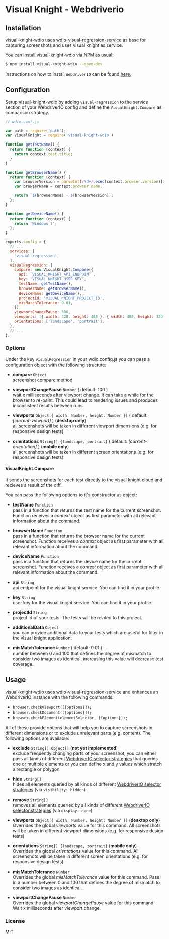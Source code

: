 # Visual Knight - Webdriverio


## Installation

visual-knight-wdio uses [wdio-visual-regression-service](https://github.com/zinserjan/wdio-visual-regression-service) as base for capturing screenshots and uses visual knight as service.

You can install visual-knight-wdio via NPM as usual:

```sh
$ npm install visual-knight-wdio --save-dev
```

Instructions on how to install `WebdriverIO` can be found [here.](http://webdriver.io/guide/getstarted/install.html)

## Configuration
Setup visual-knight-wdio by adding `visual-regression` to the service section of your WebdriverIO config and define the `VisualKnight.Compare` as comparison strategy.

```js
// wdio.conf.js

var path = require('path');
var VisualKnight = require('visual-knight-wdio')

function getTestName() {
  return function (context) {
    return context.test.title;
  }
}

function getBrowserName() {
  return function (context) {
    var browserVersion = parseInt(/\d+/.exec(context.browser.version)[0]);
    var browserName = context.browser.name;

    return `${browserName} - ${browserVersion}`;
  };
}

function getDeviceName() {
  return function (context) {
    return 'Windows 7';
  };
}

exports.config = {
  // ...
  services: [
    'visual-regression',
  ],
  visualRegression: {
    compare: new VisualKnight.Compare({
      api: `VISUAL_KNIGHT_API_ENDPOINT`,
      key: 'VISUAL_KNIGHT_USER_KEY',
      testName: getTestName(),
      browserName: getBrowserName(),
      deviceName: getDeviceName(),
      projectId: 'VISUAL_KNIGHT_PROJECT_ID',
      misMatchTolerance: 0.01,
    }),
    viewportChangePause: 300,
    viewports: [{ width: 320, height: 480 }, { width: 480, height: 320 }, { width: 1024, height: 768 }],
    orientations: ['landscape', 'portrait'],
  },
  // ...
};
```

### Options
Under the key `visualRegression` in your wdio.config.js you can pass a configuration object with the following structure:

* **compare** `Object` <br>
screenshot compare method

* **viewportChangePause**  `Number`  ( default: 100 ) <br>
wait x milliseconds after viewport change. It can take a while for the browser to re-paint. This could lead to rendering issues and produces inconsistent results between runs.

* **viewports** `Object[{ width: Number, height: Number }]`  ( default: *[current-viewport]* ) (**desktop only**)<br>
   all screenshots will be taken in different viewport dimensions (e.g. for responsive design tests)

* **orientations** `String[] {landscape, portrait}`  ( default: *[current-orientation]* ) (**mobile only**)<br>
    all screenshots will be taken in different screen orientations (e.g. for responsive design tests)


#### VisualKnight.Compare
It sends the screenshots for each test directly to the visual knight cloud and recieves a result of the diff.

You can pass the following options to it's constructor as object:

* **testName** `Function` <br>
pass in a function that returns the test name for the current screenshot. Function receives a *context* object as first parameter with all relevant information about the command.

* **browserName** `Function` <br>
pass in a function that returns the browser name for the current screenshot. Function receives a *context* object as first parameter with all relevant information about the command.

* **deviceName** `Function` <br>
pass in a function that returns the device name for the current screenshot. Function receives a *context* object as first parameter with all relevant information about the command.

* **api** `String` <br>
api endpoint for the visual knight service. You can find it in your profile.

* **key** `String` <br>
user key for the visual knight service. You can find it in your profile.

* **projectId** `String` <br>
project id of your tests. The tests will be related to this project.

* **additionalData** `Object` <br>
you can provide additional data to your tests which are useful for filter in the visual knight application.

* **misMatchTolerance** `Number`  ( default: 0.01 ) <br>
number between 0 and 100 that defines the degree of mismatch to consider two images as identical, increasing this value will decrease test coverage.


## Usage
visual-knight-wdio uses wdio-visual-regression-service and enhances an WebdriverIO instance with the following commands:
* `browser.checkViewport([{options}]);`
* `browser.checkDocument([{options}]);`
* `browser.checkElement(elementSelector, [{options}]);`


All of these provide options that will help you to capture screenshots in different dimensions or to exclude unrelevant parts (e.g. content). The following options are
available:


* **exclude** `String[]|Object[]` (**not yet implemented**)<br>
  exclude frequently changing parts of your screenshot, you can either pass all kinds of different [WebdriverIO selector strategies](http://webdriver.io/guide/usage/selectors.html)
  that queries one or multiple elements or you can define x and y values which stretch a rectangle or polygon

* **hide** `String[]`<br>
  hides all elements queried by all kinds of different [WebdriverIO selector strategies](http://webdriver.io/guide/usage/selectors.html) (via `visibility: hidden`)

* **remove** `String[]`<br>
  removes all elements queried by all kinds of different [WebdriverIO selector strategies](http://webdriver.io/guide/usage/selectors.html) (via `display: none`)

* **viewports** `Object[{ width: Number, height: Number }]` (**desktop only**)<br>
     Overrides the global *viewports* value for this command. All screenshots will be taken in different viewport dimensions (e.g. for responsive design tests)

* **orientations** `String[] {landscape, portrait}` (**mobile only**)<br>
    Overrides the global *orientations* value for this command. All screenshots will be taken in different screen orientations (e.g. for responsive design tests)

* **misMatchTolerance** `Number` <br>
    Overrides the global *misMatchTolerance* value for this command. Pass in a number between 0 and 100 that defines the degree of mismatch to consider two images as identical,

* **viewportChangePause**  `Number` <br>
    Overrides the global *viewportChangePause* value for this command. Wait x milliseconds after viewport change.

### License

MIT
